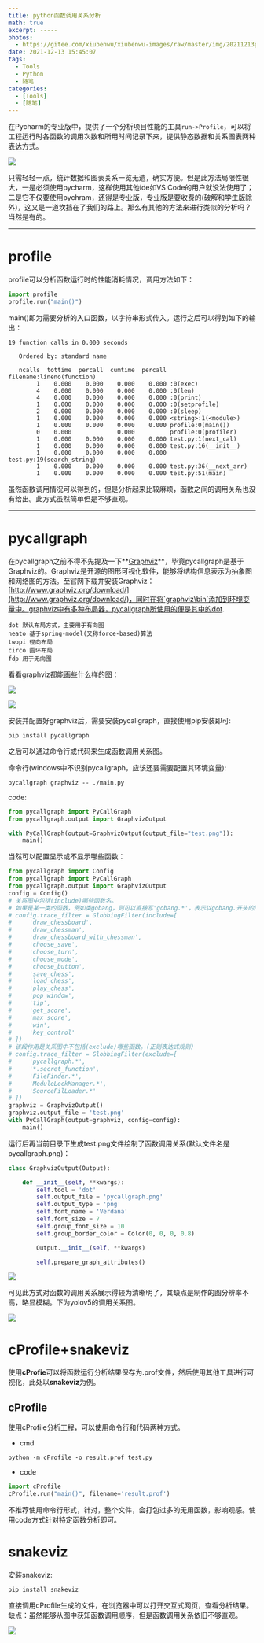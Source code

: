 ```yaml
---
title: python函数调用关系分析
math: true
excerpt: -----
photos:
  -	https://gitee.com/xiubenwu/xiubenwu-images/raw/master/img/20211213pyviz0.png
date: 2021-12-13 15:45:07
tags:
  -	Tools
  -	Python
  -	随笔
categories:
  -	[Tools]
  -	[随笔]
---
```






在Pycharm的专业版中，提供了一个分析项目性能的工具`run->Profile`，可以将工程运行时各函数的调用次数和所用时间记录下来，提供静态数据和关系图表两种表达方式。

![](https://gitee.com/xiubenwu/xiubenwu-images/raw/master/img/20211213pyviz1.png)

只需轻轻一点，统计数据和图表关系一览无遗，确实方便。但是此方法局限性很大，一是必须使用pycharm，这样使用其他ide如VS Code的用户就没法使用了；二是它不仅要使用pychram，还得是专业版，专业版是要收费的(破解和学生版除外)，这又是一道坎挡在了我们的路上。那么有其他的方法来进行类似的分析吗？当然是有的。



---



# profile

profile可以分析函数运行时的性能消耗情况，调用方法如下：

```python
import profile
profile.run("main()")
```

main()即为需要分析的入口函数，以字符串形式传入。运行之后可以得到如下的输出：

```
19 function calls in 0.000 seconds

   Ordered by: standard name

   ncalls  tottime  percall  cumtime  percall filename:lineno(function)
        1    0.000    0.000    0.000    0.000 :0(exec)
        4    0.000    0.000    0.000    0.000 :0(len)
        4    0.000    0.000    0.000    0.000 :0(print)
        1    0.000    0.000    0.000    0.000 :0(setprofile)
        2    0.000    0.000    0.000    0.000 :0(sleep)
        1    0.000    0.000    0.000    0.000 <string>:1(<module>)
        1    0.000    0.000    0.000    0.000 profile:0(main())
        0    0.000             0.000          profile:0(profiler)
        1    0.000    0.000    0.000    0.000 test.py:1(next_cal)
        1    0.000    0.000    0.000    0.000 test.py:16(__init__)
        1    0.000    0.000    0.000    0.000 test.py:19(search_string)
        1    0.000    0.000    0.000    0.000 test.py:36(__next_arr)
        1    0.000    0.000    0.000    0.000 test.py:51(main)
```

虽然函数调用情况可以得到的，但是分析起来比较麻烦，函数之间的调用关系也没有给出。此方式虽然简单但是不够直观。



---



# pycallgraph

在pycallgraph之前不得不先提及一下**[Graphviz](http://www.graphviz.org/)**，毕竟pycallgraph是基于Graphviz的。Graphviz是开源的图形可视化软件，能够将结构信息表示为抽象图和网络图的方法。至官网下载并安装Graphviz：[http://www.graphviz.org/download/](http://www.graphviz.org/download/)，同时在将`graphviz\bin`添加到环境变量中。graphviz中有多种布局器，pycallgraph所使用的便是其中的dot.

```
dot 默认布局方式，主要用于有向图
neato 基于spring-model(又称force-based)算法
twopi 径向布局
circo 圆环布局
fdp 用于无向图
```

看看graphviz都能画些什么样的图：

![](https://gitee.com/xiubenwu/xiubenwu-images/raw/master/img/20211213pyviz2.png)

![](https://gitee.com/xiubenwu/xiubenwu-images/raw/master/img/20211213pyviz3.png)

安装并配置好graphviz后，需要安装pycallgraph，直接使用pip安装即可:

```
pip install pycallgraph
```

之后可以通过命令行或代码来生成函数调用关系图。

命令行(windows中不识别pycallgraph，应该还要需要配置其环境变量):

```
pycallgraph graphviz -- ./main.py
```

code:

```python
from pycallgraph import PyCallGraph
from pycallgraph.output import GraphvizOutput

with PyCallGraph(output=GraphvizOutput(output_file="test.png")):
    main()
```

当然可以配置显示或不显示哪些函数：

```python
from pycallgraph import Config
from pycallgraph import PyCallGraph
from pycallgraph.output import GraphvizOutput
config = Config()
# 关系图中包括(include)哪些函数名。
# 如果是某一类的函数，例如类gobang，则可以直接写'gobang.*'，表示以gobang.开头的所有函数。（利用正则表达式）。
# config.trace_filter = GlobbingFilter(include=[
#     'draw_chessboard',
#     'draw_chessman',
#     'draw_chessboard_with_chessman',
#     'choose_save',
#     'choose_turn',
#     'choose_mode',
#     'choose_button',
#     'save_chess',
#     'load_chess',
#     'play_chess',
#     'pop_window',
#     'tip',
#     'get_score',
#     'max_score',
#     'win',
#     'key_control'
# ])
# 该段作用是关系图中不包括(exclude)哪些函数。(正则表达式规则)
# config.trace_filter = GlobbingFilter(exclude=[
#     'pycallgraph.*',
#     '*.secret_function',
#     'FileFinder.*',
#     'ModuleLockManager.*',
#     'SourceFilLoader.*'
# ])
graphviz = GraphvizOutput()
graphviz.output_file = 'test.png'
with PyCallGraph(output=graphviz, config=config):
	main()
```

运行后再当前目录下生成test.png文件绘制了函数调用关系(默认文件名是pycallgraph.png)：

```python
class GraphvizOutput(Output):

    def __init__(self, **kwargs):
        self.tool = 'dot'
        self.output_file = 'pycallgraph.png'
        self.output_type = 'png'
        self.font_name = 'Verdana'
        self.font_size = 7
        self.group_font_size = 10
        self.group_border_color = Color(0, 0, 0, 0.8)

        Output.__init__(self, **kwargs)

        self.prepare_graph_attributes()
```

![](https://gitee.com/xiubenwu/xiubenwu-images/raw/master/img/20211213pyviz4.png)

可见此方式对函数的调用关系展示得较为清晰明了，其缺点是制作的图分辨率不高，略显模糊。下为yolov5的调用关系图。

![](https://gitee.com/xiubenwu/xiubenwu-images/raw/master/img/20211213pyviz5.png)

# cProfile+snakeviz

使用**cProfie**可以将函数运行分析结果保存为.prof文件，然后使用其他工具进行可视化，此处以**snakeviz**为例。

## cProfile

使用cProfile分析工程，可以使用命令行和代码两种方式。

- cmd

```
python -m cProfile -o result.prof test.py
```

- code

```python
import cProfile
cProfile.run("main()", filename='result.prof')
```

不推荐使用命令行形式，针对，整个文件，会打包过多的无用函数，影响观感。使用code方式针对特定函数分析即可。

# snakeviz

安装snakeviz:

```
pip install snakeviz
```

直接调用cProfile生成的文件，在浏览器中可以打开交互式网页，查看分析结果。缺点：虽然能够从图中获知函数调用顺序，但是函数调用关系依旧不够直观。



![](https://gitee.com/xiubenwu/xiubenwu-images/raw/master/img/20211213pyviz6.png)

